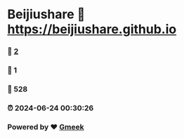 # Beijiushare :link: https://beijiushare.github.io 
### :page_facing_up: [2](https://beijiushare.github.io/tag.html) 
### :speech_balloon: 1 
### :hibiscus: 528 
### :alarm_clock: 2024-06-24 00:30:26 
### Powered by :heart: [Gmeek](https://github.com/Meekdai/Gmeek)
